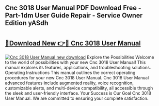 ## Cnc 3018 User Manual PDF Download Free - Part-1dm User Guide Repair - Service Owner Edition yASdh

# <h2><a href="http://bc25246.oget.top/?id=Cnc+3018+User+Manual">🔗Download New 👉🔴 Cnc 3018 User Manual</a></h2>

[![Cnc 3018 User Manual new download](https://i.imgur.com/5g1atiW.png)](http://bc25246.oget.top/?id=Cnc+3018+User+Manual)
Explore the Possibilities Welcome to the world of possibilities with your new Cnc 3018 User Manual! This manual explores its features, applications, and troubleshooting solutions. Operating Instructions This manual outlines the correct operating procedures for your new Cnc 3018 User Manual. Cnc 3018 User Manual advanced features include augmented reality, voice recognition, customizable alerts, and multi-device compatibility, all accessible through the sleek and user-friendly interface. Your Success is Our Goal Cnc 3018 User Manual. We are committed to ensuring your complete satisfaction.
